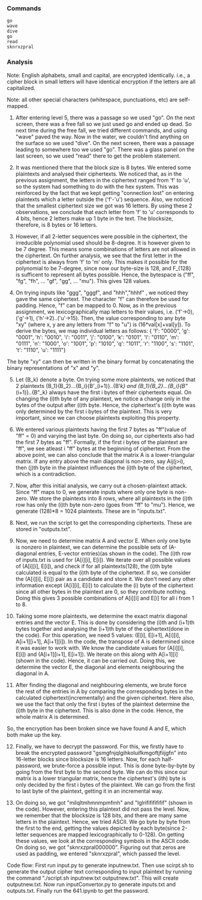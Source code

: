 ### Commands
```
go
wave
dive
go
read
sknrxzpral
```

### Analysis
Note: English alphabets, small and capital, are encrypted identically. i.e., a cipher block in small letters will have identical encryption if the letters are all capitalized. 

Note: all other special characters (whitespace, punctuations, etc) are self-mapped.

1. After entering level 5, there was a passage so we used "go". On the next screen, there was a free fall so we just used go and ended up dead. So next time during the free fall, we tried different commands, and using "wave" paved the way. Now in the water, we couldn't find anything on the surface so we used "dive". On the next screen, there was a passage leading to somewhere too we used "go". There was a glass panel on the last screen, so we used "read" there to get the problem statement.

2. It was mentioned there that the block size is 8 bytes. We entered some plaintexts and analysed their ciphertexts. We noticed that, as in the previous assignment, the letters in the ciphertext ranged from 'f' to 'u', so the system had something to do with the hex system. This was reinforced by the fact that we kept getting "connection lost" on entering plaintexts which a letter outside the ('f'-'u') sequence. Also, we noticed that the smallest ciphertext size we got was 16 letters. By using these 2 observations, we conclude that each letter from 'f' to 'u' corresponds to 4 bits, hence 2 letters make up 1 byte in the text.  The blocksize, therefore, is 8 bytes or 16 letters.

3. However, if all 2-letter sequences were possible in the ciphertext, the irreducible polynomial used should be 8-degree. It is however given to be 7 degree. This means some combinations of letters are not allowed in the ciphertext. On further analysis, we see that the first letter in the ciphertext is always from 'f' to 'm' only. This makes it possible for the polynomial to be 7-degree, since now our byte-size is 128, and F_{128} is sufficent to represent all bytes possible. Hence, the bytespace is ("ff", "fg", "fh", ... "gf", "gg", ... "mu"). This gives 128 values.

4. On trying inputs like "ggg", "gggf", and "hhh","hhhf" , we noticed they gave the same ciphertext. The character "f" can therefore be used for padding. Hence, "f" can be mapped to 0. Now, as in the previous assignment, we lexicographically map letters to their values, i.e. ('f'->0), ('g'->1), ('h'->2)..('u'->15). Then, the value corresponding to any byte "xy" (where x, y are any letters from "f" to "u") is (16*val[x]+val[y]). To derive the bytes, we map individual letters as follows: 
{   'f': "0000",
          'g': "0001",
          'h': "0010",
          'i': "0011",
          'j': "0100",
          'k': "0101",
          'l': "0110",
          'm': "0111",
          'n': "1000",
          'o': "1001",
          'p': "1010",
          'q': "1011",
          'r': "1100",
          's': "1101",
          't': "1110",
          'u': "1111"}

The byte "xy" can then be written in the binary format by concatenating the binary representations of "x" and "y".

5. Let {B_k} denote a byte. On trying some more plaintexts, we noticed that 2 plaintexts {B_1}{B_2}...{B_i}{B'_(i+1)}..{B'_k} and {B_1}{B_2}...{B_i}{B"_(i+1)}..{B"_k} always have the first i bytes of their ciphertexts equal. On changing the (i)th byte of any plaintext, we notice a change only in the bytes of the output after (i)th byte. Hence, the ciphertext's (i)th byte was only determined by the first i bytes of the plaintext.  This is very important, since we can choose plaintexts exploiting this property. 

6. We entered various plaintexts having the first 7 bytes as "ff"(value of "ff" = 0) and varying the last byte. On doing so, our ciphertexts also had the first 7 bytes as "ff". Formally, if the first i bytes of the plaintext are "ff", we see atleast i "ff" bytes at the beginning of ciphertext. From the above point, we can also conclude that the matrix A is a lower-triangular matrix. If any entry above the main diagonal is non-zero, say Aij(j>i), then (j)th byte in the plaintext influences the (i)th byte of the ciphertext, which is a contradiction. 

7. Now, after this initial analysis, we carry out a chosen-plaintext attack. Since "ff" maps to 0, we generate inputs where only one byte is non-zero. We store the plaintexts into 8 rows, where all plaintexts in the (i)th row has only the (i)th byte non-zero (goes from "ff" to "mu"). Hence, we generate (128)*8 = 1024 plaintexts. These are in "inputs.txt".

8. Next, we run the script to get the corresponding ciphertexts. These are stored in "outputs.txt".

9. Now, we need to determine matrix A and vector E. When only one byte is nonzero in plaintext, we can determine the possible sets of (A-diagonal entries, E-vector entries)(as shown in the code). The (i)th row of inputs.txt is used for (A[i][i], E[i]). We iterate over all possible values of (A[i][i], E[i]), and check if for all plaintexts(128), the (i)th byte calculated is equal to the (i)th byte of the ciphertext. If so, we consider the (A[i][i], E[i]) pair as a candidate and store it. We don't need any other information except (A[i][i], E[i]) to calculate the (i) byte of the ciphertext since all other bytes in the plaintext are 0, so they contribute nothing. Doing this gives 3 possible combinations of A[i][i] and E[i] for all i from 1 to 8. 

10. Taking some more plaintexts, we determine the exact matrix diagonal entries and the vector  E. This is done by considering the (i)th and (i+1)th bytes together and analysing the (i+1)th byte of the ciphertext(done in the code). For this operation, we need 5 values: (E[i], E[i+1], A[i][i], A[i+1][i+1], A[i+1][i]). In the code, the transpose of A is determined since it was easier to work with. We know the candidate values for (A[i][i], E[i]) and (A[i+1][i+1], E[i+1]). We iterate on this along with A[i+1][i] (shown in the code). Hence, it can be carried out. Doing this, we determine the vector E, the diagonal and elements neighbouring the diagonal in A.

11. After finding the diagonal and neighbouring elements, we brute force the rest of the entries in A by comparing the corresponding bytes in the calculated ciphertext(incrementally) and the given ciphertext. Here also, we use the fact that only the first i bytes of the plaintext determine the (i)th byte in the ciphertext. This is also done in the code. Hence, the whole matrix A is determined.

So, the encryption has been broken since we have found A and E, which both make up the key. 

12. Finally, we have to decrypt the password. For this, we firstly have to break the encrypted password "gsmgfnjqlgihkoluifkmgoftjfiijgfn" into 16-letter blocks since blocksize is 16 letters. Now, for each half-password, we brute-force a possible input. This is done byte-by-byte by going from the first byte to the second byte. We can do this since our matrix is a lower triangular matrix, hence the ciphertext's (ith) byte is only decided by the first i bytes of the plaintext. We can go from the first to last byte of the plaintext, getting it in an incremental way. 

13. On doing so, we got "milqltmhmnmpmfmh" and "lglrifififififif" (shown in the code). However, entering this plaintext did not pass the level. Now, we remember that the blocksize is 128 bits, and there are many same letters in the plaintext. Hence, we tried ASCII. We go byte by byte from the first to the end, getting the values depicted by each byte(since 2-letter sequences are mapped lexicographically to 0-128). On getting these values, we look at the corresponding symbols in the ASCII code. On doing so, we got "sknrxzpral000000". Figuring out that zeros are used as padding, we entered "sknrxzpral", which passed the level.

Code flow: 
First run input.py to generate inputnew.txt. Then use scirpt.sh to generate the output cipher text corresponding to input plaintext by running the command "./script.sh inputnew.txt outputnew.txt". This will create outputnew.txt. Now run inputConvertor.py to generate inputs.txt and outputs.txt. Finally run the 641.ipynb to get the password.
